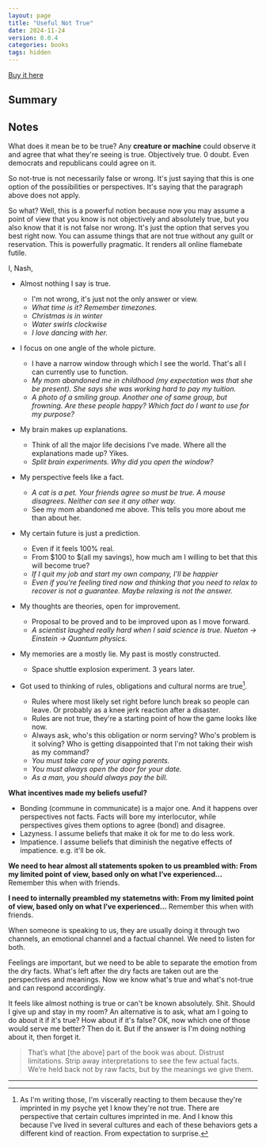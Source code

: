 ```yaml
---
layout: page
title: "Useful Not True"
date: 2024-11-24
version: 0.0.4
categories: books
tags: hidden
---
```


[Buy it here](https://sive.rs/u)

## Summary

## Notes

What does it mean be to be true? Any **creature or machine** could observe it and agree that what they're seeing is true. Objectively true. 0 doubt. Even democrats and republicans could agree on it.

So not-true is not necessarily false or wrong. It's just saying that this is one option of the possibilities or perspectives. It's saying that the paragraph above does not apply.

So what? Well, this is a powerful notion because now you may assume a point of view that you know is not objectively and absolutely true, but you also know that it is not false nor wrong. It's just the option that serves you best right now. You can assume things that are not true without any guilt or reservation. This is powerfully pragmatic. It renders all online flamebate futile.

I, Nash,
- Almost nothing I say is true.
  - I'm not wrong, it's just not the only answer or view.
  - *What time is it? Remember timezones.*
  - *Christmas is in winter*
  - *Water swirls clockwise*
  - *I love dancing with her.*
- I focus on one angle of the whole picture.
  - I have a narrow window through which I see the world. That's all I can currently use to function.
  - *My mom abandoned me in childhood (my expectation was that she be present). She says she was working hard to pay my tuition.*
  - *A photo of a smiling group. Another one of same group, but frowning. Are these people happy? Which fact do I want to use for my purpose?*
- My brain makes up explanations.
  - Think of all the major life decisions I've made. Where all the explanations made up? Yikes.
  - *Split brain experiments. Why did you open the window?*
- My perspective feels like a fact.
  - *A cat is a pet. Your friends agree so must be true. A mouse disagrees. Neither can see it any other way.*
  - See my mom abandoned me above. This tells you more about me than about her.
- My certain future is just a prediction.
  - Even if it feels 100% real.
  - From $100 to $(all my savings), how much am I willing to bet that this will become true?
  - *If I quit my job and start my own company, I'll be happier*
  - *Even if you're feeling tired now and thinking that you need to relax to recover is not a guarantee. Maybe relaxing is not the answer.*
- My thoughts are theories, open for improvement.
  - Proposal to be proved and to be improved upon as I move forward.
  - *A scientist laughed really hard when I said science is true. Nueton -> Einstein -> Quantum physics.*
- My memories are a mostly lie. My past is mostly constructed.
  - Space shuttle explosion experiment. 3 years later.
- Got used to thinking of rules, obligations and cultural norms are true[^1].
  - Rules where most likely set right before lunch break so people can leave. Or probably as a knee jerk reaction after a disaster.
  - Rules are not true, they're a starting point of how the game looks like now.
  - Always ask, who's this obligation or norm serving? Who's problem is it solving? Who is getting disappointed that I'm not taking their wish as my command?
  - *You must take care of your aging parents.*
  - *You must always open the door for your date.*
  - *As a man, you should always pay the bill.*

  [^1]: As I'm writing those, I'm viscerally reacting to them because they're imprinted in my psyche yet I know they're not true. There are perspective that certain cultures imprinted in me. And I know this because I've lived in several cultures and each of these behaviors gets a different kind of reaction. From expectation to surprise.

**What incentives made my beliefs useful?**
- Bonding (commune in communicate) is a major one. And it happens over perspectives not facts. Facts will bore my interlocutor, while perspectives gives them options to agree (bond) and disagree.
- Lazyness. I assume beliefs that make it ok for me to do less work.
- Impatience. I assume beliefs that diminish the negative effects of impatience. e.g. it'll be ok.

**We need to hear almost all statements spoken to us preambled with: From my limited point of view, based only on what I’ve experienced…** Remember this when with friends.

**I need to internally preambled my statemetns with: From my limited point of view, based only on what I’ve experienced…** Remember this when with friends.

When someone is speaking to us, they are usually doing it through two channels, an emotional channel and a factual channel. We need to listen for both.

Feelings are important, but we need to be able to separate the emotion from the dry facts. What's left after the dry facts are taken out are the perspectives and meanings. Now we know what's true and what's not-true and can respond accordingly.

It feels like almost nothing is true or can't be known absolutely. Shit. Should I give up and stay in my room? An alternative is to ask, what am I going to do about it if it's true? How about if it's false? OK, now which one of those would serve me better? Then do it. But if the answer is I'm doing nothing about it, then forget it.

> That’s what [the above] part of the book was about. Distrust limitations. Strip away interpretations to see the few actual facts. We’re held back not by raw facts, but by the meanings we give them.

---
